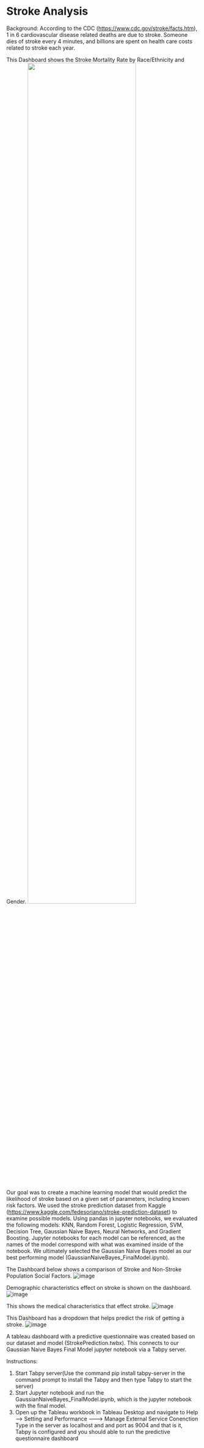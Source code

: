 # Stroke Analysis

Background: According to the CDC (https://www.cdc.gov/stroke/facts.htm), 1 in 6 cardiovascular disease related deaths are due to stroke. Someone dies of stroke every 4 minutes, and billions are spent on health care costs related to stroke each year.

This Dashboard shows the Stroke Mortality Rate by Race/Ethnicity and Gender.
<img src="https://user-images.githubusercontent.com/28760237/123574445-d64add80-d79d-11eb-98f4-8667b3a982b3.png" width=75% height=75%>

Our goal was to create a machine learning model that would predict the likelihood of stroke based on a given set of parameters, including known risk factors. We used the stroke prediction dataset from Kaggle (https://www.kaggle.com/fedesoriano/stroke-prediction-dataset) to examine possible models. Using pandas in jupyter notebooks, we evaluated the following models: KNN, Random Forest, Logistic Regression, SVM, Decision Tree, Gaussian Naive Bayes, Neural Networks, and Gradient Boosting. Jupyter notebooks for each model can be referenced, as the names of the model correspond with what was examined inside of the notebook. We ultimately selected the Gaussian Naive Bayes model as our best performing model (GaussianNaiveBayes_FinalModel.ipynb).

The Dashboard below shows a comparison of Stroke and Non-Stroke Population Social Factors.
![image](https://user-images.githubusercontent.com/28760237/123574526-01cdc800-d79e-11eb-9784-5c03803a7c80.png)
<!-- <img src="https://user-images.githubusercontent.com/28760237/123574526-01cdc800-d79e-11eb-9784-5c03803a7c80.png" width=75% height=75%> -->

Demographic characteristics effect on stroke is shown on the dashboard.
![image](https://user-images.githubusercontent.com/28760237/123574718-6426c880-d79e-11eb-9495-a048d0b7abcc.png)
<!-- <img src="https://user-images.githubusercontent.com/28760237/123574718-6426c880-d79e-11eb-9495-a048d0b7abcc.png" width=75% height=75%> -->

This shows the medical characteristics that effect stroke.
![image](https://user-images.githubusercontent.com/28760237/123574800-86b8e180-d79e-11eb-887a-764652d2eb72.png)
<!-- <img src="https://user-images.githubusercontent.com/28760237/123574800-86b8e180-d79e-11eb-887a-764652d2eb72.png" width=75% height=75%> -->

This Dashboard has a dropdown that helps predict the risk of getting a stroke.
![image](https://user-images.githubusercontent.com/28760237/123581891-d1d8f180-d7aa-11eb-896b-fc31811e19f3.png)
<!-- <img src="https://user-images.githubusercontent.com/28760237/123574850-9801ee00-d79e-11eb-8320-46502d5f9f03.png" width=75% height=75%> -->


A tableau dashboard with a predictive questionnaire was created based on our dataset and model (StrokePrediction.twbx). This connects to our Gaussian Naive Bayes Final Model jupyter notebook via a Tabpy server.


Instructions:

  1. Start Tabpy server(Use the command pip install tabpy-server in the command prompt to install the Tabpy and then type Tabpy to start the server)
  2. Start Jupyter notebook and run the GaussianNaiveBayes_FinalModel.ipynb, which is the jupyter notebook with the final model.
  3. Open up the Tableau workbook in Tableau Desktop and navigate to
Help --> Setting and Performance ---> Manage External Service Conenction Type in the server as localhost and and port as 9004 and that is it, Tabpy is configured and you should able to run the predictive questionnaire dashboard
